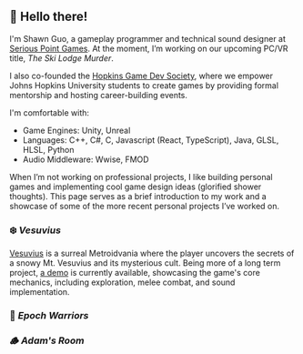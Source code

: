 ## 👋 Hello there!
I'm Shawn Guo, a gameplay programmer and technical sound designer at [Serious Point Games](https://www.seriouspointgames.com/). At the moment, I’m working on our upcoming PC/VR title, *The Ski Lodge Murder*. 

I also co-founded the [Hopkins Game Dev Society](https://www.hopkinsgamedevsociety.com/), where we empower Johns Hopkins University students to create games by providing formal mentorship and hosting career-building events.

I'm comfortable with:
- Game Engines: Unity, Unreal
- Languages: C++, C#, C, Javascript (React, TypeScript), Java, GLSL, HLSL, Python
- Audio Middleware: Wwise, FMOD

When I’m not working on professional projects, I like building personal games and implementing cool game design ideas (glorified shower thoughts). This page serves as a brief introduction to my work and a showcase of some of the more recent personal projects I’ve worked on.

### ❄️ _Vesuvius_
[Vesuvius](https://github.com/L1Ryx/Vesuvius) is a surreal Metroidvania where the player uncovers the secrets of a snowy Mt. Vesuvius and its mysterious cult. Being more of a long term project, [a demo](https://l1ryx.itch.io/vesuvius) is currently available, showcasing the game's core mechanics, including exploration, melee combat, and sound implementation.

### 🦖 _Epoch Warriors_

### 🪵 _Adam's Room_
<!--
**L1Ryx/L1Ryx** is a ✨ _special_ ✨ repository because its `README.md` (this file) appears on your GitHub profile.

Here are some ideas to get you started:

- 🔭 I’m currently working on ...
- 🌱 I’m currently learning ...
- 👯 I’m looking to collaborate on ...
- 🤔 I’m looking for help with ...
- 💬 Ask me about ...
- 📫 How to reach me: ...
- 😄 Pronouns: ...
- ⚡ Fun fact: ...
-->

